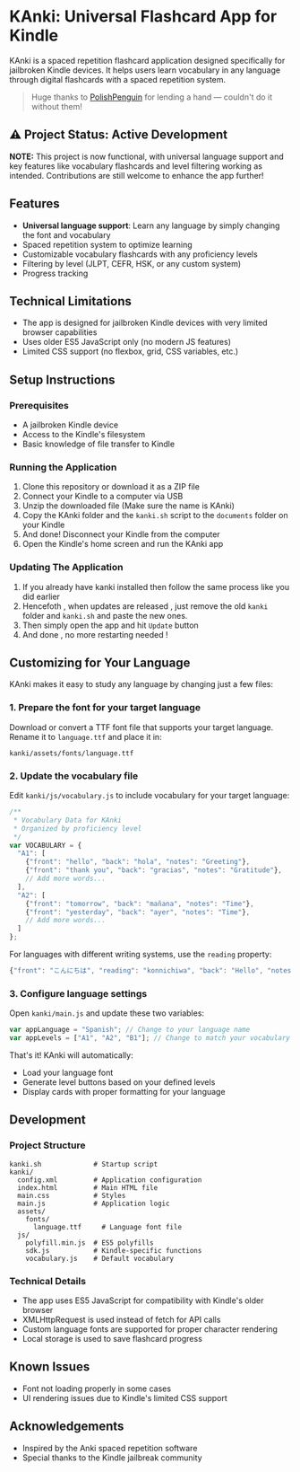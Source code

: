 # KAnki: Universal Flashcard App for Kindle

KAnki is a spaced repetition flashcard application designed specifically for jailbroken Kindle devices. It helps users learn vocabulary in any language through digital flashcards with a spaced repetition system.
> Huge thanks to [PolishPenguin](https://github.com/polish-penguin-dev) for lending a hand — couldn't do it without them!


## ⚠️ Project Status: Active Development

**NOTE:** This project is now functional, with universal language support and key features like vocabulary flashcards and level filtering working as intended. Contributions are still welcome to enhance the app further!

## Features

- **Universal language support**: Learn any language by simply changing the font and vocabulary
- Spaced repetition system to optimize learning
- Customizable vocabulary flashcards with any proficiency levels
- Filtering by level (JLPT, CEFR, HSK, or any custom system)
- Progress tracking

## Technical Limitations

- The app is designed for jailbroken Kindle devices with very limited browser capabilities
- Uses older ES5 JavaScript only (no modern JS features)
- Limited CSS support (no flexbox, grid, CSS variables, etc.)

## Setup Instructions

### Prerequisites

- A jailbroken Kindle device
- Access to the Kindle's filesystem
- Basic knowledge of file transfer to Kindle

### Running the Application

1. Clone this repository or download it as a ZIP file
2. Connect your Kindle to a computer via USB
3. Unzip the downloaded file (Make sure the name is KAnki) 
4. Copy the KAnki folder and the `kanki.sh` script to the `documents` folder on your Kindle
5. And done! Disconnect your Kindle from the computer
6. Open the Kindle's home screen and run the KAnki app

### Updating The Application
1. If you already have kanki installed then follow the same process like you did earlier 
2. Hencefoth , when updates are released , just remove the old `kanki` folder and `kanki.sh` and paste the new ones. 
3. Then simply open the app and hit `Update` button
4. And done , no more restarting needed !

## Customizing for Your Language

KAnki makes it easy to study any language by changing just a few files:

### 1. Prepare the font for your target language

Download or convert a TTF font file that supports your target language. Rename it to `language.ttf` and place it in:
```
kanki/assets/fonts/language.ttf
```

### 2. Update the vocabulary file

Edit `kanki/js/vocabulary.js` to include vocabulary for your target language:

```javascript
/**
 * Vocabulary Data for KAnki
 * Organized by proficiency level
 */
var VOCABULARY = {
  "A1": [
    {"front": "hello", "back": "hola", "notes": "Greeting"},
    {"front": "thank you", "back": "gracias", "notes": "Gratitude"},
    // Add more words...
  ],
  "A2": [
    {"front": "tomorrow", "back": "mañana", "notes": "Time"},
    {"front": "yesterday", "back": "ayer", "notes": "Time"},
    // Add more words...
  ]
};
```

For languages with different writing systems, use the `reading` property:

```javascript
{"front": "こんにちは", "reading": "konnichiwa", "back": "Hello", "notes": "Greeting"}
```

### 3. Configure language settings

Open `kanki/main.js` and update these two variables:

```javascript
var appLanguage = "Spanish"; // Change to your language name
var appLevels = ["A1", "A2", "B1"]; // Change to match your vocabulary levels
```

That's it! KAnki will automatically:
- Load your language font
- Generate level buttons based on your defined levels
- Display cards with proper formatting for your language

## Development

### Project Structure

```
kanki.sh             # Startup script
kanki/
  config.xml         # Application configuration
  index.html         # Main HTML file
  main.css           # Styles
  main.js            # Application logic
  assets/
    fonts/
      language.ttf     # Language font file
  js/
    polyfill.min.js  # ES5 polyfills
    sdk.js           # Kindle-specific functions
    vocabulary.js    # Default vocabulary
```

### Technical Details

- The app uses ES5 JavaScript for compatibility with Kindle's older browser
- XMLHttpRequest is used instead of fetch for API calls
- Custom language fonts are supported for proper character rendering
- Local storage is used to save flashcard progress

## Known Issues

- Font not loading properly in some cases
- UI rendering issues due to Kindle's limited CSS support

## Acknowledgements

- Inspired by the Anki spaced repetition software
- Special thanks to the Kindle jailbreak community
